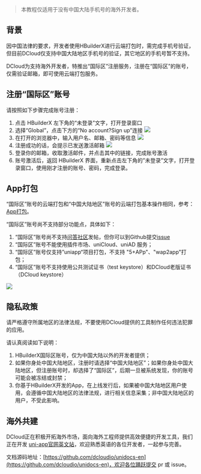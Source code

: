 > 本教程仅适用于没有中国大陆手机号的海外开发者。

## 背景

因中国法律的要求，开发者使用HBuilderX进行云端打包时，需完成手机号验证，但目前DCloud仅支持中国大陆地区手机号的验证，其它地区的手机号暂不支持。

DCloud为支持海外开发者，特推出“国际区”注册服务，注册在“国际区”的账号，仅需验证邮箱，即可使用云端打包服务。

## 注册“国际区”账号

请按照如下步骤完成账号注册：
1. 点击 HBuilderX 左下角的“未登录”文字，打开登录窗口
2. 选择“Global”，点击下方的“No account?Sign up”连接
![](https://web-assets.dcloud.net.cn/unidoc/zh/intern-01.png)
3. 在打开的浏览器中，输入用户名、邮箱、密码等信息
![](https://web-assets.dcloud.net.cn/unidoc/zh/intern-02.png)
4. 注册成功的话，会提示已发送激活邮箱
![](https://web-assets.dcloud.net.cn/unidoc/zh/intern-03.png)
5. 登录你的邮箱，收取激活邮件，并点击其中的链接，完成账号激活
6. 账号激活后，返回 HBuilderX 界面，重新点击左下角的”未登录”文字，打开登录窗口，使用刚才注册的账号、密码，完成登录。

## App打包

“国际区”账号的云端打包和“中国大陆地区”账号的云端打包基本操作相同，参考：[App打包](https://uniapp.dcloud.net.cn/tutorial/app-base.html)。

“国际区”账号尚不支持部分功能点，具体如下：
1. “国际区”账号尚不支持[问答社区](https://ask.dcloud.net.cn)发帖，但你可以到Github提交[issue](https://github.com/dcloudio/uni-app/issues)
2. “国际区”账号不能使用插件市场、uniCloud、uniAD 服务；
3. “国际区”账号仅支持”uniapp“项目打包，不支持 "5+APp"、"wap2app"打包；
4. “国际区”账号不支持使用公共测试证书（test keystore）和DCloud老版证书（DCloud keystore）

![](https://web-assets.dcloud.net.cn/unidoc/zh/intern-06.png)

## 隐私政策

请严格遵守所属地区的法律法规，不要使用DCloud提供的工具制作任何违法犯罪的应用。

请认真阅读如下说明：
1. HBuilderX国际区账号，仅为中国大陆以外的开发者提供；
2. 如果你身处中国大陆地区，注册时请选择“中国大陆地区”；如果你身处中国大陆地区，但注册账号时，却选择了“国际区”，后期一旦被系统发现，你的账号可能会被冻结或封禁；
3. 你基于HBuilderX开发的App，在上线发行后，如果被中国大陆地区用户使用，会遵循中国大陆地区的法律法规，进行相关信息采集；非中国大陆地区的用户，不受此影响。

## 海外共建

DCloud正在积极开拓海外市场，面向海外工程师提供高效便捷的开发工具，我们正在开发 [uni-app官网英文站](https://en.uniapp.dcloud.io)，欢迎熟悉英语的各位开发者，一起参与完善。

文档源码地址：[https://github.com/dcloudio/unidocs-en](https://github.com/dcloudio/unidocs-en)，欢迎各位踊跃提交 pr 或 issue。
